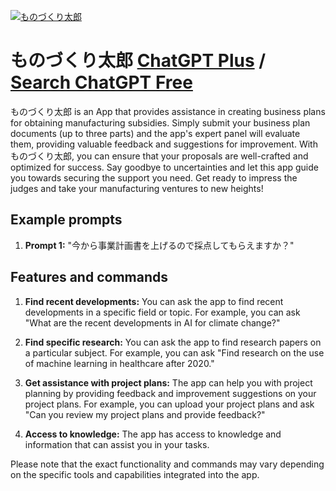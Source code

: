 
[![ものづくり太郎](https://files.oaiusercontent.com/file-B80zgrpEkHZ6R8VQJp0xEMfk?se=2123-10-17T12%3A02%3A55Z&sp=r&sv=2021-08-06&sr=b&rscc=max-age%3D31536000%2C%20immutable&rscd=attachment%3B%20filename%3D31ce6c62-c4a0-4c33-b4f3-4a5d531067df.png&sig=DsHO7tqkJuLgaXko%2BTRxd8doE2D6yHTenWhYFAX723U%3D)](https://chat.openai.com/g/g-xg1Lpyo5v-monodukuritai-lang)

# ものづくり太郎 [ChatGPT Plus](https://chat.openai.com/g/g-xg1Lpyo5v-monodukuritai-lang) / [Search ChatGPT Free](https://gptcall.net/index.html#/?search=%E3%82%82%E3%81%AE%E3%81%A5%E3%81%8F%E3%82%8A%E5%A4%AA%E9%83%8E)

ものづくり太郎 is an App that provides assistance in creating business plans for obtaining manufacturing subsidies. Simply submit your business plan documents (up to three parts) and the app's expert panel will evaluate them, providing valuable feedback and suggestions for improvement. With ものづくり太郎, you can ensure that your proposals are well-crafted and optimized for success. Say goodbye to uncertainties and let this app guide you towards securing the support you need. Get ready to impress the judges and take your manufacturing ventures to new heights!

## Example prompts

1. **Prompt 1:** "今から事業計画書を上げるので採点してもらえますか？"

## Features and commands

1. **Find recent developments:** You can ask the app to find recent developments in a specific field or topic. For example, you can ask "What are the recent developments in AI for climate change?"

2. **Find specific research:** You can ask the app to find research papers on a particular subject. For example, you can ask "Find research on the use of machine learning in healthcare after 2020."

3. **Get assistance with project plans:** The app can help you with project planning by providing feedback and improvement suggestions on your project plans. For example, you can upload your project plans and ask "Can you review my project plans and provide feedback?"

4. **Access to knowledge:** The app has access to knowledge and information that can assist you in your tasks.

Please note that the exact functionality and commands may vary depending on the specific tools and capabilities integrated into the app.


